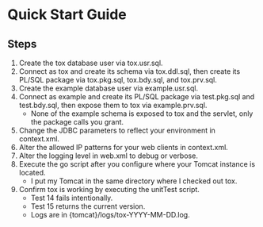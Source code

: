 Quick Start Guide
=================

Steps
-----

1. Create the tox database user via tox.usr.sql.
1. Connect as tox and create its schema via tox.ddl.sql, then create its PL/SQL package via tox.pkg.sql, tox.bdy.sql, and tox.prv.sql.
1. Create the example database user via example.usr.sql.
1. Connect as example and create its PL/SQL package via test.pkg.sql and test.bdy.sql, then expose them to tox via example.prv.sql.
	* None of the example schema is exposed to tox and the servlet, only the package calls you grant.
1. Change the JDBC parameters to reflect your environment in context.xml.
1. Alter the allowed IP patterns for your web clients in context.xml.
1. Alter the logging level in web.xml to debug or verbose.
1. Execute the go script after you configure where your Tomcat instance is located.
	* I put my Tomcat in the same directory where I checked out tox.
1. Confirm tox is working by executing the unitTest script.
	* Test 14 fails intentionally.
	* Test 15 returns the current version.
	* Logs are in {tomcat}/logs/tox-YYYY-MM-DD.log.